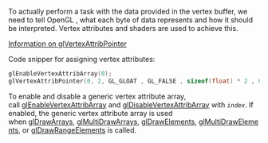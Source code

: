 To actually perform a task with the data provided in the vertex buffer, we need to tell OpenGL , what each byte of data represents and how it should be interpreted. Vertex attributes and shaders are used to achieve this.

[Information on glVertexAttribPointer](https://docs.gl/gl4/glVertexAttribPointer)

Code snipper for assigning vertex attributes:

```C++
glEnableVertexAttribArray(0);
glVertexAttribPointer(0, 2, GL_GLOAT , GL_FALSE , sizeof(float) * 2 , 0 );
```

To enable and disable a generic vertex attribute array, call [glEnableVertexAttribArray](https://docs.gl/gl4/glEnableVertexAttribArray) and [glDisableVertexAttribArray](https://docs.gl/gl4/glDisableVertexAttribArray) with _`index`_. If enabled, the generic vertex attribute array is used when [glDrawArrays](https://docs.gl/gl4/glDrawArrays), [glMultiDrawArrays](https://docs.gl/gl4/glMultiDrawArrays), [glDrawElements](https://docs.gl/gl4/glDrawElements), [glMultiDrawElements](https://docs.gl/gl4/glMultiDrawElements), or [glDrawRangeElements](https://docs.gl/gl4/glDrawRangeElements) is called.